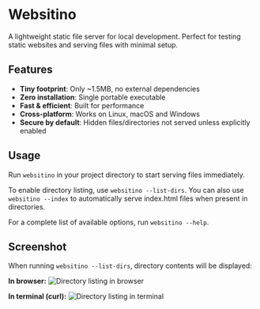 # Websitino

A lightweight static file server for local development. Perfect for testing static websites and serving files with minimal setup.

## Features

- **Tiny footprint**: Only ~1.5MB, no external dependencies
- **Zero installation**: Single portable executable
- **Fast & efficient**: Built for performance
- **Cross-platform**: Works on Linux, macOS and Windows
- **Secure by default**: Hidden files/directories not served unless explicitly enabled

## Usage

Run `websitino` in your project directory to start serving files immediately.

To enable directory listing, use `websitino --list-dirs`. You can also use `websitino --index` to automatically serve index.html files when present in directories.

For a complete list of available options, run `websitino --help`.

## Screenshot

When running `websitino --list-dirs`, directory contents will be displayed:

**In browser:**
![Directory listing in browser](https://github.com/user-attachments/assets/100a1f83-c4a3-4ab9-8bd1-21367bbed0b5)

**In terminal (curl):**
![Directory listing in terminal](https://github.com/user-attachments/assets/3b6bed0b-d076-4a58-82ca-fec2ccf28bc3)
